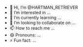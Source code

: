 - 👋 Hi, I’m @HARTMAN_RETRIEVER
- 👀 I’m interested in ...
- 🌱 I’m currently learning ...
- 💞️ I’m looking to collaborate on ...
- 📫 How to reach me ...
- 😄 Pronouns: ...
- ⚡ Fun fact: ...

<!---
@HARTMAN_RETRIEVER is a ✨ special ✨ repository because its `README.md` (this file) appears on your GitHub profile.
You can click the Preview link to take a look at your changes.
--->
